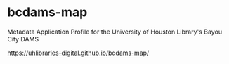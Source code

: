 # bcdams-map
Metadata Application Profile for the University of Houston Library's Bayou City DAMS

https://uhlibraries-digital.github.io/bcdams-map/
